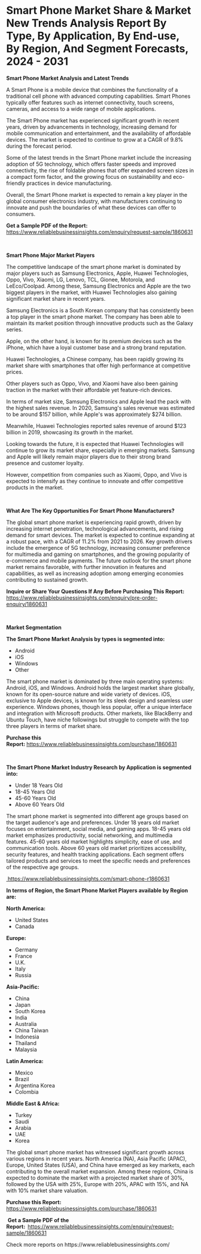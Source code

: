 <p><h1>Smart Phone Market Share & Market New Trends Analysis Report By Type, By Application, By End-use, By Region, And Segment Forecasts, 2024 - 2031</h1></p><p><strong>Smart Phone Market Analysis and Latest Trends</strong></p>
<p><p>A Smart Phone is a mobile device that combines the functionality of a traditional cell phone with advanced computing capabilities. Smart Phones typically offer features such as internet connectivity, touch screens, cameras, and access to a wide range of mobile applications.</p><p>The Smart Phone market has experienced significant growth in recent years, driven by advancements in technology, increasing demand for mobile communication and entertainment, and the availability of affordable devices. The market is expected to continue to grow at a CAGR of 9.8% during the forecast period.</p><p>Some of the latest trends in the Smart Phone market include the increasing adoption of 5G technology, which offers faster speeds and improved connectivity, the rise of foldable phones that offer expanded screen sizes in a compact form factor, and the growing focus on sustainability and eco-friendly practices in device manufacturing.</p><p>Overall, the Smart Phone market is expected to remain a key player in the global consumer electronics industry, with manufacturers continuing to innovate and push the boundaries of what these devices can offer to consumers.</p></p>
<p><strong>Get a Sample PDF of the Report:&nbsp;</strong> <a href="https://www.reliablebusinessinsights.com/enquiry/request-sample/1860631">https://www.reliablebusinessinsights.com/enquiry/request-sample/1860631</a></p>
<p>&nbsp;</p>
<p><strong>Smart Phone Major Market Players</strong></p>
<p><p>The competitive landscape of the smart phone market is dominated by major players such as Samsung Electronics, Apple, Huawei Technologies, Oppo, Vivo, Xiaomi, LG, Lenovo, TCL, Gionee, Motorola, and LeEco/Coolpad. Among these, Samsung Electronics and Apple are the two biggest players in the market, with Huawei Technologies also gaining significant market share in recent years.</p><p>Samsung Electronics is a South Korean company that has consistently been a top player in the smart phone market. The company has been able to maintain its market position through innovative products such as the Galaxy series. </p><p>Apple, on the other hand, is known for its premium devices such as the iPhone, which have a loyal customer base and a strong brand reputation. </p><p>Huawei Technologies, a Chinese company, has been rapidly growing its market share with smartphones that offer high performance at competitive prices. </p><p>Other players such as Oppo, Vivo, and Xiaomi have also been gaining traction in the market with their affordable yet feature-rich devices.</p><p>In terms of market size, Samsung Electronics and Apple lead the pack with the highest sales revenue. In 2020, Samsung's sales revenue was estimated to be around $157 billion, while Apple's was approximately $274 billion. </p><p>Meanwhile, Huawei Technologies reported sales revenue of around $123 billion in 2019, showcasing its growth in the market.</p><p>Looking towards the future, it is expected that Huawei Technologies will continue to grow its market share, especially in emerging markets. Samsung and Apple will likely remain major players due to their strong brand presence and customer loyalty. </p><p>However, competition from companies such as Xiaomi, Oppo, and Vivo is expected to intensify as they continue to innovate and offer competitive products in the market.</p></p>
<p>&nbsp;</p>
<p><strong>What Are The Key Opportunities For Smart Phone Manufacturers?</strong></p>
<p><p>The global smart phone market is experiencing rapid growth, driven by increasing internet penetration, technological advancements, and rising demand for smart devices. The market is expected to continue expanding at a robust pace, with a CAGR of 11.2% from 2021 to 2026. Key growth drivers include the emergence of 5G technology, increasing consumer preference for multimedia and gaming on smartphones, and the growing popularity of e-commerce and mobile payments. The future outlook for the smart phone market remains favorable, with further innovation in features and capabilities, as well as increasing adoption among emerging economies contributing to sustained growth.</p></p>
<p><strong>Inquire or Share Your Questions If Any Before Purchasing This Report:</strong> <a href="https://www.reliablebusinessinsights.com/enquiry/pre-order-enquiry/1860631">https://www.reliablebusinessinsights.com/enquiry/pre-order-enquiry/1860631</a></p>
<p>&nbsp;</p>
<p><strong>Market Segmentation</strong></p>
<p><strong>The Smart Phone Market Analysis by types is segmented into:</strong></p>
<p><ul><li>Android</li><li>iOS</li><li>Windows</li><li>Other</li></ul></p>
<p><p>The smart phone market is dominated by three main operating systems: Android, iOS, and Windows. Android holds the largest market share globally, known for its open-source nature and wide variety of devices. iOS, exclusive to Apple devices, is known for its sleek design and seamless user experience. Windows phones, though less popular, offer a unique interface and integration with Microsoft products. Other markets, like BlackBerry and Ubuntu Touch, have niche followings but struggle to compete with the top three players in terms of market share.</p></p>
<p><strong>Purchase this Report:&nbsp;</strong><a href="https://www.reliablebusinessinsights.com/purchase/1860631">https://www.reliablebusinessinsights.com/purchase/1860631</a></p>
<p>&nbsp;</p>
<p><strong>The Smart Phone Market Industry Research by Application is segmented into:</strong></p>
<p><ul><li>Under 18 Years Old</li><li>18-45 Years Old</li><li>45-60 Years Old</li><li>Above 60 Years Old</li></ul></p>
<p><p>The smart phone market is segmented into different age groups based on the target audience's age and preferences. Under 18 years old market focuses on entertainment, social media, and gaming apps. 18-45 years old market emphasizes productivity, social networking, and multimedia features. 45-60 years old market highlights simplicity, ease of use, and communication tools. Above 60 years old market prioritizes accessibility, security features, and health tracking applications. Each segment offers tailored products and services to meet the specific needs and preferences of the respective age groups.</p></p>
<p><a href="https://www.reliablebusinessinsights.com/smart-phone-r1860631">&nbsp;https://www.reliablebusinessinsights.com/smart-phone-r1860631</a></p>
<p><strong>In terms of Region, the Smart Phone Market Players available by Region are:</strong></p>
<p>
    <p> <strong> North America: </strong>
        <ul>
            <li>United States</li>
            <li>Canada</li>
        </ul>
        </p> 
    <p> <strong> Europe: </strong>
        <ul>
            <li>Germany</li>
            <li>France</li>
            <li>U.K.</li>
            <li>Italy</li>
            <li>Russia</li>
        </ul>
        </p> 
    <p> <strong> Asia-Pacific: </strong>
        <ul>
            <li>China</li>
            <li>Japan</li>
            <li>South Korea</li>
            <li>India</li>
            <li>Australia</li>
            <li>China Taiwan</li>
            <li>Indonesia</li>
            <li>Thailand</li>
            <li>Malaysia</li>
        </ul>
        </p> 
    <p> <strong> Latin America: </strong>
        <ul>
            <li>Mexico</li>
            <li>Brazil</li>
            <li>Argentina Korea</li>
            <li>Colombia</li>
        </ul>
        </p> 
    <p> <strong> Middle East & Africa: </strong>
        <ul>
            <li>Turkey</li>
            <li>Saudi</li>
            <li>Arabia</li>
            <li>UAE</li>
            <li>Korea</li>
        </ul>
    </p>
    </p>
<p><p>The global smart phone market has witnessed significant growth across various regions in recent years. North America (NA), Asia Pacific (APAC), Europe, United States (USA), and China have emerged as key markets, each contributing to the overall market expansion. Among these regions, China is expected to dominate the market with a projected market share of 30%, followed by the USA with 25%, Europe with 20%, APAC with 15%, and NA with 10% market share valuation.</p></p>
<p><strong>Purchase this Report: </strong><a href="https://www.reliablebusinessinsights.com/purchase/1860631">https://www.reliablebusinessinsights.com/purchase/1860631</a></p>
<p>&nbsp;<strong>Get a Sample PDF of the Report:&nbsp;&nbsp;</strong><a href="https://www.reliablebusinessinsights.com/enquiry/request-sample/1860631">https://www.reliablebusinessinsights.com/enquiry/request-sample/1860631</a></p>
<p><strong></strong></p>
<p>Check more reports on https://www.reliablebusinessinsights.com/</p>
